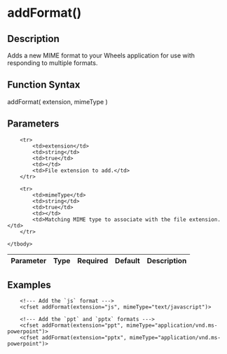 # addFormat()

## Description
Adds a new MIME format to your Wheels application for use with responding to multiple formats.

## Function Syntax
addFormat( extension, mimeType )


## Parameters
<table>
	<thead>
		<tr>
			<th>Parameter</th>
			<th>Type</th>
			<th>Required</th>
			<th>Default</th>
			<th>Description</th>
		</tr>
	</thead>
	<tbody>
		
		<tr>
			<td>extension</td>
			<td>string</td>
			<td>true</td>
			<td></td>
			<td>File extension to add.</td>
		</tr>
		
		<tr>
			<td>mimeType</td>
			<td>string</td>
			<td>true</td>
			<td></td>
			<td>Matching MIME type to associate with the file extension.</td>
		</tr>
		
	</tbody>
</table>


## Examples
	
		<!--- Add the `js` format --->
		<cfset addFormat(extension="js", mimeType="text/javascript")>

		<!--- Add the `ppt` and `pptx` formats --->
		<cfset addFormat(extension="ppt", mimeType="application/vnd.ms-powerpoint")>
		<cfset addFormat(extension="pptx", mimeType="application/vnd.ms-powerpoint")>
